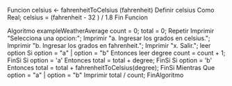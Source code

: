 Funcion celsius <- fahrenheitToCelsius (fahrenheit)
	Definir celsius Como Real;
	celsius = (fahrenheit - 32 ) / 1.8
Fin Funcion

Algoritmo exampleWeatherAverage
	count = 0;
	total = 0;
	Repetir
		Imprimir "Selecciona una opcion:";
		Imprimir "a. Ingresar los grados en celsius.";
		Imprimir "b. Ingresar los grados en fahrenheit.";
		Imprimir "x. Salir.";
		leer option
		Si option = "a" | option = "b" Entonces
			leer degree
			count = count + 1;
		FinSi
		Si option = 'a' Entonces
			total = total + degree;
		FinSi
		Si option = 'b' Entonces
			total = total + fahrenheitToCelsius(degree);
		FinSi
	Mientras Que option = "a" | option = "b"
	Imprimir total / count;
FinAlgoritmo
